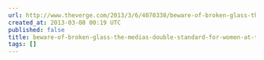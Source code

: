 ```yaml
---
url: http://www.theverge.com/2013/3/6/4070338/beware-of-broken-glass-the-medias-double-standard-for-women-at-the-top
created_at: 2013-03-08 00:19 UTC
published: false
title: beware-of-broken-glass-the-medias-double-standard-for-women-at-the-top
tags: []
---
```



